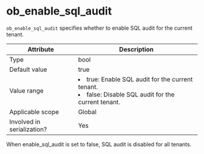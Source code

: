 # ob_enable_sql_audit

`ob_enable_sql_audit` specifies whether to enable SQL audit for the current tenant.

| **Attribute** | **Description** |
|---------|------------------------------------------------------------------------------------------------------------------|
| Type | bool |
| Default value | true |
| Value range | <li> true: Enable SQL audit for the current tenant.   <li> false: Disable SQL audit for the current tenant. |
| Applicable scope | Global |
| Involved in serialization? | Yes |

When enable_sql_audit is set to false, SQL audit is disabled for all tenants.
